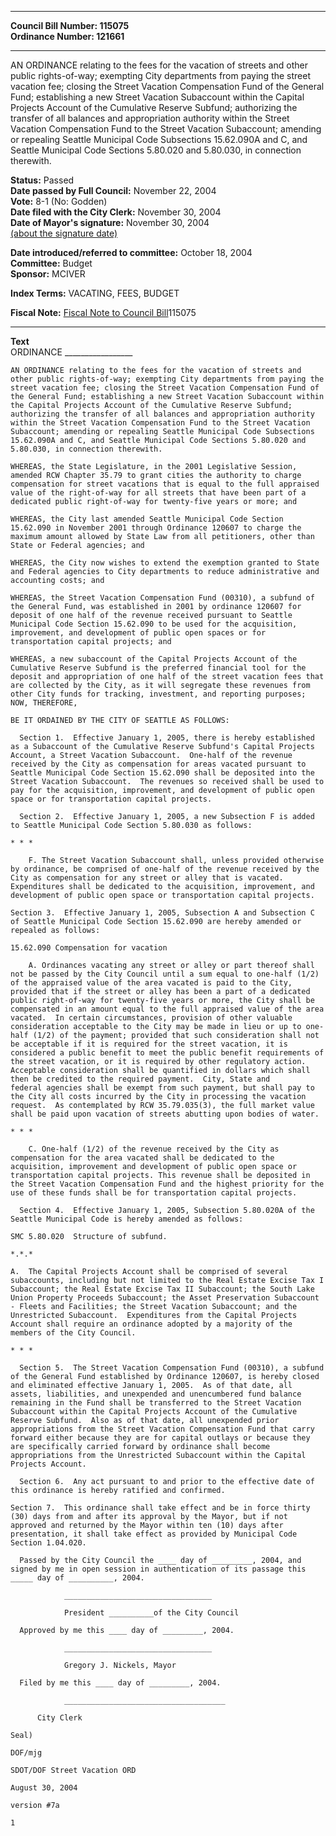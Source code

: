 * * * * *  
  
**Council Bill Number: [](#h0)[](#h2)115075**   
**Ordinance Number: 121661**  
  
* * * * *  
  
AN ORDINANCE relating to the fees for the vacation of streets and other public rights-of-way; exempting City departments from paying the street vacation fee; closing the Street Vacation Compensation Fund of the General Fund; establishing a new Street Vacation Subaccount within the Capital Projects Account of the Cumulative Reserve Subfund; authorizing the transfer of all balances and appropriation authority within the Street Vacation Compensation Fund to the Street Vacation Subaccount; amending or repealing Seattle Municipal Code Subsections 15.62.090A and C, and Seattle Municipal Code Sections 5.80.020 and 5.80.030, in connection therewith.  
  
**Status:** Passed   
**Date passed by Full Council:** November 22, 2004   
**Vote:** 8-1 (No: Godden)   
**Date filed with the City Clerk:** November 30, 2004   
**Date of Mayor's signature:** November 30, 2004   
[(about the signature date)](/~public/approvaldate.htm)   
  
  
**Date introduced/referred to committee:** October 18, 2004   
**Committee:** Budget   
**Sponsor:** MCIVER   
  
**Index Terms:** VACATING, FEES, BUDGET  
  
**Fiscal Note:** [Fiscal Note to Council Bill](http://clerk.seattle.gov/~public/fnote/115075.htm)[](#h1)[](#h3)115075  
  
* * * * *  
  
**Text**  
    ORDINANCE _________________  
  
    AN ORDINANCE relating to the fees for the vacation of streets and  
    other public rights-of-way; exempting City departments from paying the  
    street vacation fee; closing the Street Vacation Compensation Fund of  
    the General Fund; establishing a new Street Vacation Subaccount within  
    the Capital Projects Account of the Cumulative Reserve Subfund;  
    authorizing the transfer of all balances and appropriation authority  
    within the Street Vacation Compensation Fund to the Street Vacation  
    Subaccount; amending or repealing Seattle Municipal Code Subsections  
    15.62.090A and C, and Seattle Municipal Code Sections 5.80.020 and  
    5.80.030, in connection therewith.  
  
    WHEREAS, the State Legislature, in the 2001 Legislative Session,  
    amended RCW Chapter 35.79 to grant cities the authority to charge  
    compensation for street vacations that is equal to the full appraised  
    value of the right-of-way for all streets that have been part of a  
    dedicated public right-of-way for twenty-five years or more; and  
  
    WHEREAS, the City last amended Seattle Municipal Code Section  
    15.62.090 in November 2001 through Ordinance 120607 to charge the  
    maximum amount allowed by State Law from all petitioners, other than  
    State or Federal agencies; and  
  
    WHEREAS, the City now wishes to extend the exemption granted to State  
    and Federal agencies to City departments to reduce administrative and  
    accounting costs; and  
  
    WHEREAS, the Street Vacation Compensation Fund (00310), a subfund of  
    the General Fund, was established in 2001 by ordinance 120607 for  
    deposit of one half of the revenue received pursuant to Seattle  
    Municipal Code Section 15.62.090 to be used for the acquisition,  
    improvement, and development of public open spaces or for  
    transportation capital projects; and  
  
    WHEREAS, a new subaccount of the Capital Projects Account of the  
    Cumulative Reserve Subfund is the preferred financial tool for the  
    deposit and appropriation of one half of the street vacation fees that  
    are collected by the City, as it will segregate these revenues from  
    other City funds for tracking, investment, and reporting purposes;  
    NOW, THEREFORE,  
  
    BE IT ORDAINED BY THE CITY OF SEATTLE AS FOLLOWS:  
  
      Section 1.  Effective January 1, 2005, there is hereby established  
    as a Subaccount of the Cumulative Reserve Subfund's Capital Projects  
    Account, a Street Vacation Subaccount.  One-half of the revenue  
    received by the City as compensation for areas vacated pursuant to  
    Seattle Municipal Code Section 15.62.090 shall be deposited into the  
    Street Vacation Subaccount.  The revenues so received shall be used to  
    pay for the acquisition, improvement, and development of public open  
    space or for transportation capital projects.  
  
      Section 2.  Effective January 1, 2005, a new Subsection F is added  
    to Seattle Municipal Code Section 5.80.030 as follows:  
  
    * * *  
  
        F. The Street Vacation Subaccount shall, unless provided otherwise  
    by ordinance, be comprised of one-half of the revenue received by the  
    City as compensation for any street or alley that is vacated.  
    Expenditures shall be dedicated to the acquisition, improvement, and  
    development of public open space or transportation capital projects.  
  
    Section 3.  Effective January 1, 2005, Subsection A and Subsection C  
    of Seattle Municipal Code Section 15.62.090 are hereby amended or  
    repealed as follows:  
  
    15.62.090 Compensation for vacation  
  
        A. Ordinances vacating any street or alley or part thereof shall  
    not be passed by the City Council until a sum equal to one-half (1/2)  
    of the appraised value of the area vacated is paid to the City,  
    provided that if the street or alley has been a part of a dedicated  
    public right-of-way for twenty-five years or more, the City shall be  
    compensated in an amount equal to the full appraised value of the area  
    vacated.  In certain circumstances, provision of other valuable  
    consideration acceptable to the City may be made in lieu or up to one-  
    half (1/2) of the payment; provided that such consideration shall not  
    be acceptable if it is required for the street vacation, it is  
    considered a public benefit to meet the public benefit requirements of  
    the street vacation, or it is required by other regulatory action.  
    Acceptable consideration shall be quantified in dollars which shall  
    then be credited to the required payment.  City, State and  
    federal agencies shall be exempt from such payment, but shall pay to  
    the City all costs incurred by the City in processing the vacation  
    request.  As contemplated by RCW 35.79.035(3), the full market value  
    shall be paid upon vacation of streets abutting upon bodies of water.  
  
    * * *  
  
        C. One-half (1/2) of the revenue received by the City as  
    compensation for the area vacated shall be dedicated to the  
    acquisition, improvement and development of public open space or  
    transportation capital projects. This revenue shall be deposited in  
    the Street Vacation Compensation Fund and the highest priority for the  
    use of these funds shall be for transportation capital projects.  
  
      Section 4.  Effective January 1, 2005, Subsection 5.80.020A of the  
    Seattle Municipal Code is hereby amended as follows:  
  
    SMC 5.80.020  Structure of subfund.  
  
    *.*.*  
  
    A.  The Capital Projects Account shall be comprised of several  
    subaccounts, including but not limited to the Real Estate Excise Tax I  
    Subaccount; the Real Estate Excise Tax II Subaccount; the South Lake  
    Union Property Proceeds Subaccount; the Asset Preservation Subaccount  
    - Fleets and Facilities; the Street Vacation Subaccount; and the  
    Unrestricted Subaccount.  Expenditures from the Capital Projects  
    Account shall require an ordinance adopted by a majority of the  
    members of the City Council.  
  
    * * *  
  
      Section 5.  The Street Vacation Compensation Fund (00310), a subfund  
    of the General Fund established by Ordinance 120607, is hereby closed  
    and eliminated effective January 1, 2005.  As of that date, all  
    assets, liabilities, and unexpended and unencumbered fund balance  
    remaining in the Fund shall be transferred to the Street Vacation  
    Subaccount within the Capital Projects Account of the Cumulative  
    Reserve Subfund.  Also as of that date, all unexpended prior  
    appropriations from the Street Vacation Compensation Fund that carry  
    forward either because they are for capital outlays or because they  
    are specifically carried forward by ordinance shall become  
    appropriations from the Unrestricted Subaccount within the Capital  
    Projects Account.  
  
      Section 6.  Any act pursuant to and prior to the effective date of  
    this ordinance is hereby ratified and confirmed.  
  
    Section 7.  This ordinance shall take effect and be in force thirty  
    (30) days from and after its approval by the Mayor, but if not  
    approved and returned by the Mayor within ten (10) days after  
    presentation, it shall take effect as provided by Municipal Code  
    Section 1.04.020.  
  
      Passed by the City Council the ____ day of _________, 2004, and  
    signed by me in open session in authentication of its passage this  
    _____ day of __________, 2004.  
  
                _________________________________  
  
                President __________of the City Council  
  
      Approved by me this ____ day of _________, 2004.  
  
                _________________________________  
  
                Gregory J. Nickels, Mayor  
  
      Filed by me this ____ day of _________, 2004.  
  
                ____________________________________  
  
          City Clerk  
  
    Seal)  
  
    DOF/mjg  
  
    SDOT/DOF Street Vacation ORD  
  
    August 30, 2004  
  
    version #7a  
  
    1  

